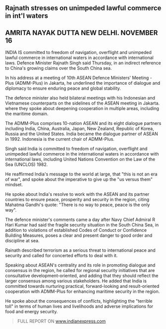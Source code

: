## Rajnath stresses on unimpeded lawful commerce in int'l waters

## AMRITA NAYAK DUTTA NEW DELHI. NOVEMBER 16

INDIA IS committed to freedom of navigation, overflight and unimpeded lawful commerce in international waters in accordance with international laws. Defence Minister Rajnath Singh said Thursday, in an indirect reference to China's growing claims over the South China sea.

In his address at a meeting of 10th ASEAN Defence Ministers' Meeting - Plus (ADMM-Plus) in Jakarta, he underlined the importance of dialogue and diplomacy to ensure enduring peace and global stability.

The defence minister also held bilateral meetings with his Indonesian and Vietnamese counterparts on the sidelines of the ASEAN meeting in Jakarta. where they spoke about deepening cooperation in multiple areas, including the maritime domain.

The ADMM-Plus comprises 10-nation ASEAN and its eight dialogue partners including India, China, Australia, Japan, New Zealand, Republic of Korea, Russia and the United States. India became the dialogue partner of ASEAN in 1992. Indonesia is the current chair of ADMM-Plus.

Singh said India is committed to freedom of navigation, overflight and unimpeded lawful commerce in the international waters in accordance with international laws, including United Nations Convention on the Law of the Sea (UNCLOS) 1982.

He reaffirmed India's message to the world at large, that "this is not an era of war", and spoke about the imperative to give up the "us versus them" mindset.

He spoke about India's resolve to work with the ASEAN and its partner countries to ensure peace, prosperity and security in the region, citing Mahatma Gandhi's quote: "There is no way to peace, peace is the only way".

The defence minister's comments came a day after Navy Chief Admiral R Hari Kumar had said the fragile security situation in the South China Sea, in addition to violations of established Codes of Conduct or Confidence Building Measures, poses a clear and present danger to good order and discipline at sea.

Rainath described terrorism as a serious threat to international peace and security and called for concerted efforts to deal with it.

Speaking about ASEAN's centrality and its role in promoting dialogue and consensus in the region, he called for regional security initiatives that are consultative development-oriented, and adding that they should reflect the larger consensus among various stakeholders. He added that India is committed towards nurturing practical, forward-looking and result-oriented cooperation with ADMM-Plus for enhancing maritime security in the region.

He spoke about the consequences of conflicts, highlighting the "terrible toll" in terms of human lives and livelihoods and adverse implications for food and energy security.

> FULL REPORT ON www.indianexpress.com